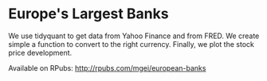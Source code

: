# Europe's Largest Banks

We use tidyquant to get data from Yahoo Finance and from FRED. We create simple a function to convert to the right currency. Finally, we plot the stock price development.

Available on RPubs: http://rpubs.com/mgei/european-banks


